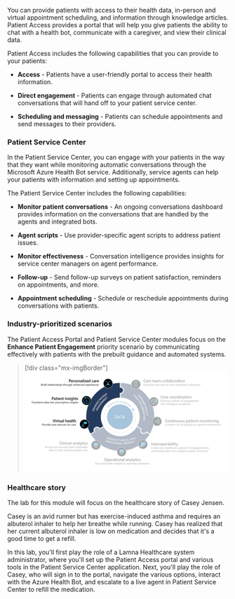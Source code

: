 You can provide patients with access to their health data, in-person and virtual appointment scheduling, and information through knowledge articles. Patient Access provides a portal that will help you give patients the ability to chat with a health bot, communicate with a caregiver, and view their clinical data.

Patient Access includes the following capabilities that you can provide to your patients:

- **Access** - Patients have a user-friendly portal to access their health information.

- **Direct engagement** - Patients can engage through automated chat conversations that will hand off to your patient service center.

- **Scheduling and messaging** - Patients can schedule appointments and send messages to their providers.

### Patient Service Center

In the Patient Service Center, you can engage with your patients in the way that they want while monitoring automatic conversations through the Microsoft Azure Health Bot service. Additionally, service agents can help your patients with information and setting up appointments.

The Patient Service Center includes the following capabilities:

- **Monitor patient conversations** - An ongoing conversations dashboard provides information on the conversations that are handled by the agents and integrated bots.

- **Agent scripts** - Use provider-specific agent scripts to address patient issues.

- **Monitor effectiveness** - Conversation intelligence provides insights for service center managers on agent performance.

- **Follow-up** - Send follow-up surveys on patient satisfaction, reminders on appointments, and more.

- **Appointment scheduling** - Schedule or reschedule appointments during conversations with patients.

### Industry-prioritized scenarios

The Patient Access Portal and Patient Service Center modules focus on the **Enhance Patient Engagement** priority scenario by communicating effectively with patients with the prebuilt guidance and automated systems.

> [!div class="mx-imgBorder"]
> [![Screenshot of the Enhance Patient Engagement scenario model. Personalized care, Patient insights, and Virtual health areas are highlighted.](../media/1-prioritized-scenarios.png)](../media/1-prioritized-scenarios.png#lightbox)

### Healthcare story

The lab for this module will focus on the healthcare story of Casey Jensen.

Casey is an avid runner but has exercise-induced asthma and requires an albuterol inhaler to help her breathe while running. Casey has realized that her current albuterol inhaler is low on medication and decides that it's a good time to get a refill.

In this lab, you'll first play the role of a Lamna Healthcare system administrator, where you'll set up the Patient Access portal and various tools in the Patient Service Center application. Next, you'll play the role of Casey, who will sign in to the portal, navigate the various options, interact with the Azure Health Bot, and escalate to a live agent in Patient Service Center to refill the medication.
